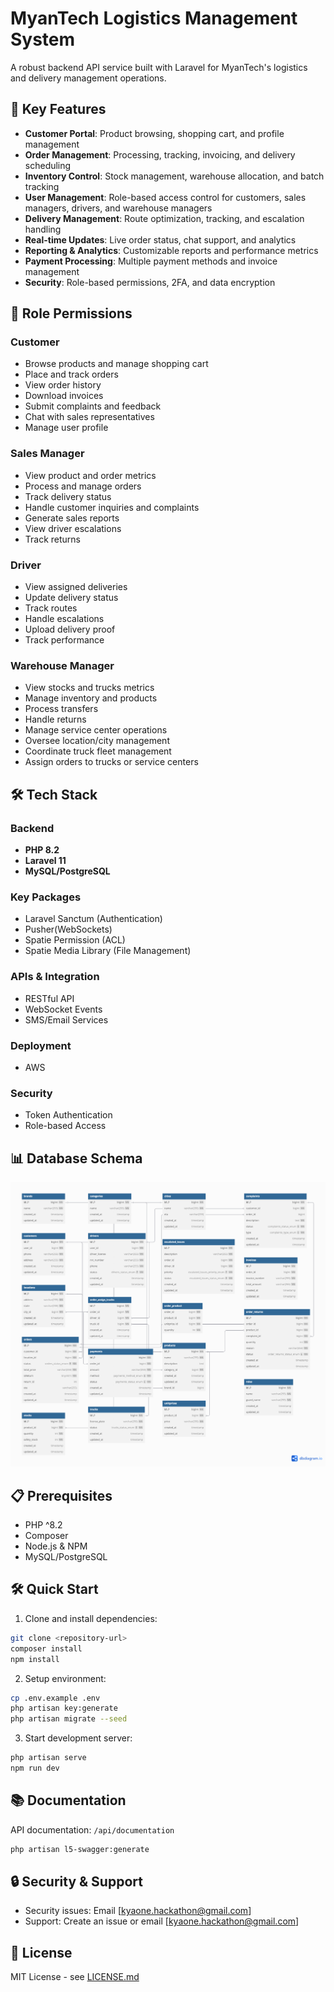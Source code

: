 # MyanTech Logistics Management System

A robust backend API service built with Laravel for MyanTech's logistics and delivery management operations.

## 🚀 Key Features

-   **Customer Portal**: Product browsing, shopping cart, and profile management
-   **Order Management**: Processing, tracking, invoicing, and delivery scheduling
-   **Inventory Control**: Stock management, warehouse allocation, and batch tracking
-   **User Management**: Role-based access control for customers, sales managers, drivers, and warehouse managers
-   **Delivery Management**: Route optimization, tracking, and escalation handling
-   **Real-time Updates**: Live order status, chat support, and analytics
-   **Reporting & Analytics**: Customizable reports and performance metrics
-   **Payment Processing**: Multiple payment methods and invoice management
-   **Security**: Role-based permissions, 2FA, and data encryption

## 👥 Role Permissions

### Customer

-   Browse products and manage shopping cart
-   Place and track orders
-   View order history
-   Download invoices
-   Submit complaints and feedback
-   Chat with sales representatives
-   Manage user profile

### Sales Manager

-   View product and order metrics
-   Process and manage orders
-   Track delivery status
-   Handle customer inquiries and complaints
-   Generate sales reports
-   View driver escalations
-   Track returns

### Driver

-   View assigned deliveries
-   Update delivery status
-   Track routes
-   Handle escalations
-   Upload delivery proof
-   Track performance

### Warehouse Manager

-   View stocks and trucks metrics
-   Manage inventory and products
-   Process transfers
-   Handle returns
-   Manage service center operations
-   Oversee location/city management
-   Coordinate truck fleet management
-   Assign orders to trucks or service centers

## 🛠 Tech Stack

### Backend

-   **PHP 8.2**
-   **Laravel 11**
-   **MySQL/PostgreSQL**

### Key Packages

-   Laravel Sanctum (Authentication)
-   Pusher(WebSockets)
-   Spatie Permission (ACL)
-   Spatie Media Library (File Management)

### APIs & Integration

-   RESTful API
-   WebSocket Events
-   SMS/Email Services

### Deployment

-   AWS

### Security

-   Token Authentication
-   Role-based Access

## 📊 Database Schema

![Database Schema](db.png)

## 📋 Prerequisites

-   PHP ^8.2
-   Composer
-   Node.js & NPM
-   MySQL/PostgreSQL

## 🛠 Quick Start

1. Clone and install dependencies:

```bash
git clone <repository-url>
composer install
npm install
```

2. Setup environment:

```bash
cp .env.example .env
php artisan key:generate
php artisan migrate --seed
```

3. Start development server:

```bash
php artisan serve
npm run dev
```

## 📚 Documentation

API documentation: `/api/documentation`

```bash
php artisan l5-swagger:generate
```

## 🔒 Security & Support

-   Security issues: Email [kyaone.hackathon@gmail.com]
-   Support: Create an issue or email [kyaone.hackathon@gmail.com]

## 📄 License

MIT License - see [LICENSE.md](LICENSE.md)

